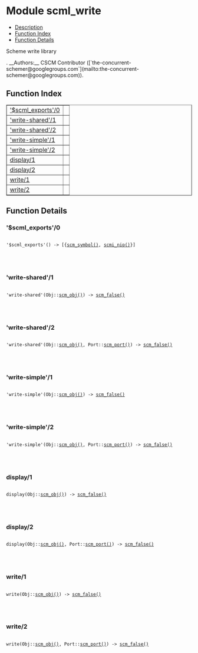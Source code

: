 

# Module scml_write #
* [Description](#description)
* [Function Index](#index)
* [Function Details](#functions)


<p>Scheme write library</p>.
__Authors:__ CSCM Contributor ([`the-concurrent-schemer@googlegroups.com`](mailto:the-concurrent-schemer@googlegroups.com)).
<a name="index"></a>

## Function Index ##


<table width="100%" border="1" cellspacing="0" cellpadding="2" summary="function index"><tr><td valign="top"><a href="#%24scml_exports-0">'$scml_exports'/0</a></td><td></td></tr><tr><td valign="top"><a href="#write-shared-1">'write-shared'/1</a></td><td></td></tr><tr><td valign="top"><a href="#write-shared-2">'write-shared'/2</a></td><td></td></tr><tr><td valign="top"><a href="#write-simple-1">'write-simple'/1</a></td><td></td></tr><tr><td valign="top"><a href="#write-simple-2">'write-simple'/2</a></td><td></td></tr><tr><td valign="top"><a href="#display-1">display/1</a></td><td></td></tr><tr><td valign="top"><a href="#display-2">display/2</a></td><td></td></tr><tr><td valign="top"><a href="#write-1">write/1</a></td><td></td></tr><tr><td valign="top"><a href="#write-2">write/2</a></td><td></td></tr></table>


<a name="functions"></a>

## Function Details ##

<a name="%24scml_exports-0"></a>

### '$scml_exports'/0 ###


<pre><code>
'$scml_exports'() -&gt; [{<a href="#type-scm_symbol">scm_symbol()</a>, <a href="#type-scmi_nip">scmi_nip()</a>}]
</code></pre>

<br></br>



<a name="write-shared-1"></a>

### 'write-shared'/1 ###


<pre><code>
'write-shared'(Obj::<a href="#type-scm_obj">scm_obj()</a>) -&gt; <a href="#type-scm_false">scm_false()</a>
</code></pre>

<br></br>



<a name="write-shared-2"></a>

### 'write-shared'/2 ###


<pre><code>
'write-shared'(Obj::<a href="#type-scm_obj">scm_obj()</a>, Port::<a href="#type-scm_port">scm_port()</a>) -&gt; <a href="#type-scm_false">scm_false()</a>
</code></pre>

<br></br>



<a name="write-simple-1"></a>

### 'write-simple'/1 ###


<pre><code>
'write-simple'(Obj::<a href="#type-scm_obj">scm_obj()</a>) -&gt; <a href="#type-scm_false">scm_false()</a>
</code></pre>

<br></br>



<a name="write-simple-2"></a>

### 'write-simple'/2 ###


<pre><code>
'write-simple'(Obj::<a href="#type-scm_obj">scm_obj()</a>, Port::<a href="#type-scm_port">scm_port()</a>) -&gt; <a href="#type-scm_false">scm_false()</a>
</code></pre>

<br></br>



<a name="display-1"></a>

### display/1 ###


<pre><code>
display(Obj::<a href="#type-scm_obj">scm_obj()</a>) -&gt; <a href="#type-scm_false">scm_false()</a>
</code></pre>

<br></br>



<a name="display-2"></a>

### display/2 ###


<pre><code>
display(Obj::<a href="#type-scm_obj">scm_obj()</a>, Port::<a href="#type-scm_port">scm_port()</a>) -&gt; <a href="#type-scm_false">scm_false()</a>
</code></pre>

<br></br>



<a name="write-1"></a>

### write/1 ###


<pre><code>
write(Obj::<a href="#type-scm_obj">scm_obj()</a>) -&gt; <a href="#type-scm_false">scm_false()</a>
</code></pre>

<br></br>



<a name="write-2"></a>

### write/2 ###


<pre><code>
write(Obj::<a href="#type-scm_obj">scm_obj()</a>, Port::<a href="#type-scm_port">scm_port()</a>) -&gt; <a href="#type-scm_false">scm_false()</a>
</code></pre>

<br></br>




